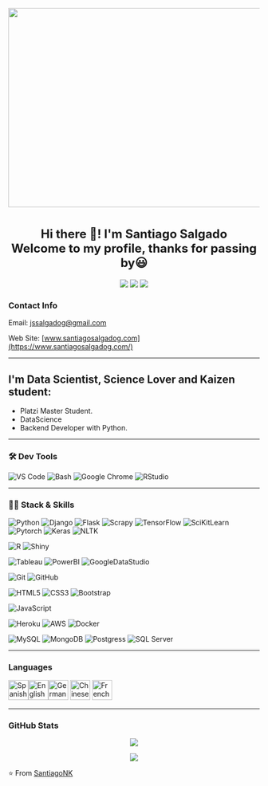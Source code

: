 <p align='center'>
  <a href="https://www.santiagosalgadog.com/" target="_blank"><img src="https://i.imgur.com/4bBDQM2.png" width="800" height="400"/></a>
</p>

<h1 align=center><font size = 5>Hi there 👋! I'm Santiago Salgado<br> Welcome to my profile, thanks for passing by😃</font></h1>

<p align='center'>
  <a href="https://www.linkedin.com/in/santiago-salgadonk?lipi=urn%3Ali%3Apage%3Ad_flagship3_profile_view_base_contact_details%3BfsCAAmt8TkKvpt0kDbaf5Q%3D%3D" target="_blank"><img src="https://img.shields.io/badge/linkedin-%230077B5.svg?&style=for-the-badge&logo=linkedin&logoColor=white" /></a>
  <a href="https://twitter.com/jssalgadog" target="_blank"><img src="https://img.shields.io/badge/twitter-%231DA1F2.svg?&style=for-the-badge&logo=twitter&logoColor=white" /></a>
  <a href="https://platzi.com/p/javiersantiagosalgado/" target="_blank"><img src="https://img.shields.io/badge/Platzi-98CA3F.svg?&style=for-the-badge&logo=platzi&logoColor=white" /></a>
</p>

### Contact Info

Email: jssalgadog@gmail.com

Web Site: [www.santiagosalgadog.com](https://www.santiagosalgadog.com/)

---

## I'm Data Scientist, Science Lover and Kaizen student:
-  Platzi Master Student.
-  DataScience 
-  Backend Developer with Python.

---


<h3>🛠 Dev Tools</h3>

![VS Code](https://img.shields.io/badge/IDE-VSCode-292e33?style=flat-square&logo=Visual-studio-code&logoColor=fff)
![Bash](https://img.shields.io/badge/_-Bash-292e33?style=flat-square&logo=gnu-bash&logoColor=fff)
![Google Chrome](https://img.shields.io/badge/_-GoogleChrome-292e33?style=flat-square&logo=Google-Chrome&logoColor=fff)
![RStudio](https://img.shields.io/badge/_-RStudio-292e33?style=flat-square&logo=rstudio&logoColor=fff)

---

<h3>👨‍💻 Stack & Skills</h3>

![Python](https://img.shields.io/badge/_-Python-292e33?style=flat-square&logo=python&logoColor=fff)
![Django](https://img.shields.io/badge/_-Django-292e33?style=flat-square&logo=django&logoColor=fff)
![Flask](https://img.shields.io/badge/_-Flask-292e33?style=flat-square&logo=flask&logoColor=fff)
![Scrapy](https://img.shields.io/badge/_-Scrapy-292e33?style=flat-square&logo=python&logoColor=fff)
![TensorFlow](https://img.shields.io/badge/_-Tensorflow-292e33?style=flat-square&logo=tensorflow&logoColor=fff)
![SciKitLearn](https://img.shields.io/badge/_-ScikitLearn-292e33?style=flat-square&logo=scikitlearn&logoColor=fff)
![Pytorch](https://img.shields.io/badge/_-Pytorch-292e33?style=flat-square&logo=pytorch&logoColor=fff)
![Keras](https://img.shields.io/badge/_-Keras-292e33?style=flat-square&logo=keras&logoColor=fff)
![NLTK](https://img.shields.io/badge/_-NLTK-292e33?style=flat-square&logo=python&logoColor=fff)

![R](https://img.shields.io/badge/_-R-292e33?style=flat-square&logo=r&logoColor=fff)
![Shiny](https://img.shields.io/badge/_-Shiny-292e33?style=flat-square&logo=rstudio&logoColor=fff)

![Tableau](https://img.shields.io/badge/_-Tableau-292e33?style=flat-square&logo=tableau&logoColor=fff)
![PowerBI](https://img.shields.io/badge/_-PowerBI-292e33?style=flat-square&logo=powerbi&logoColor=fff)
![GoogleDataStudio](https://img.shields.io/badge/_-GoogleDataStudio-292e33?style=flat-square&logo=google&logoColor=fff)

![Git](https://img.shields.io/badge/_-Git-292e33?style=flat-square&logo=git&logoColor=fff)
![GitHub](https://img.shields.io/badge/_-GitHub-292e33?style=flat-square&logo=github)

![HTML5](https://img.shields.io/badge/_-HTML5-292e33?style=flat-square&logo=html5&logoColor=white)
![CSS3](https://img.shields.io/badge/_-CSS3-292e33?style=flat-square&logo=css3)
![Bootstrap](https://img.shields.io/badge/_-Bootstrap-292e33?style=flat-square&logo=bootstrap)

![JavaScript](https://img.shields.io/badge/_-JavaScript-292e33?style=flat-square&logo=javascript&logoColor=fff)

![Heroku](https://img.shields.io/badge/_-Heroku-292e33?style=flat-square&logo=heroku&logoColor=fff)
![AWS](https://img.shields.io/badge/_-AWS-292e33?style=flat-square&logo=amazon&logoColor=fff)
![Docker](https://img.shields.io/badge/_-Docker-292e33?style=flat-square&logo=docker&logoColor=fff)

![MySQL](https://img.shields.io/badge/_-MySQL-292e33?style=flat-square&logo=MySQL&logoColor=fff)
![MongoDB](https://img.shields.io/badge/_-MongoDB-292e33?style=flat-square&logo=MongoDB&logoColor=fff)
![Postgress](https://img.shields.io/badge/_-PostgreSQL-292e33?style=flat-square&logo=postgresql&logoColor=fff)
![SQL Server](https://img.shields.io/badge/_-SQLServer-292e33?style=flat-square)

---

### Languages

<p align="left"><img src="https://emojipedia-us.s3.dualstack.us-west-1.amazonaws.com/thumbs/240/apple/285/flag-spain_1f1ea-1f1f8.png" alt="Spanish" width="40" height="40"/><img src="https://emojipedia-us.s3.dualstack.us-west-1.amazonaws.com/thumbs/240/apple/285/flag-united-kingdom_1f1ec-1f1e7.png" alt="English" width="40" height="40"/><img src="https://emojipedia-us.s3.dualstack.us-west-1.amazonaws.com/thumbs/120/apple/285/flag-germany_1f1e9-1f1ea.png" alt="German" width="40" height="40"/>
<img src="https://emojipedia-us.s3.dualstack.us-west-1.amazonaws.com/thumbs/120/apple/285/flag-china_1f1e8-1f1f3.png" alt="Chinese" width="40" height="40"/>
<img src="https://emojipedia-us.s3.dualstack.us-west-1.amazonaws.com/thumbs/120/apple/285/flag-france_1f1eb-1f1f7.png" alt="French" width="40" height="40"/>

---
  
  
<h3>GitHub Stats</h3>
<div align="center">
<p align="center"><a href="https://github.com/anuraghazra/github-readme-stats&show_icons=true">
  <img align="center" src="https://github-readme-stats.vercel.app/api/top-langs/?username=Santiagonk&show_icons=true&theme=dracula" />
</a></p>
<p align="center"><a href="https://github.com/anuraghazra/github-readme-stats&show_icons=true">
  <img align="center" src="https://github-readme-stats.vercel.app/api?username=Santiagonk&show_icons=true&show_icons=true&theme=dracula" />
</a></p>
</div>


⭐️ From [SantiagoNK](https://github.com/Santiagonk/)
